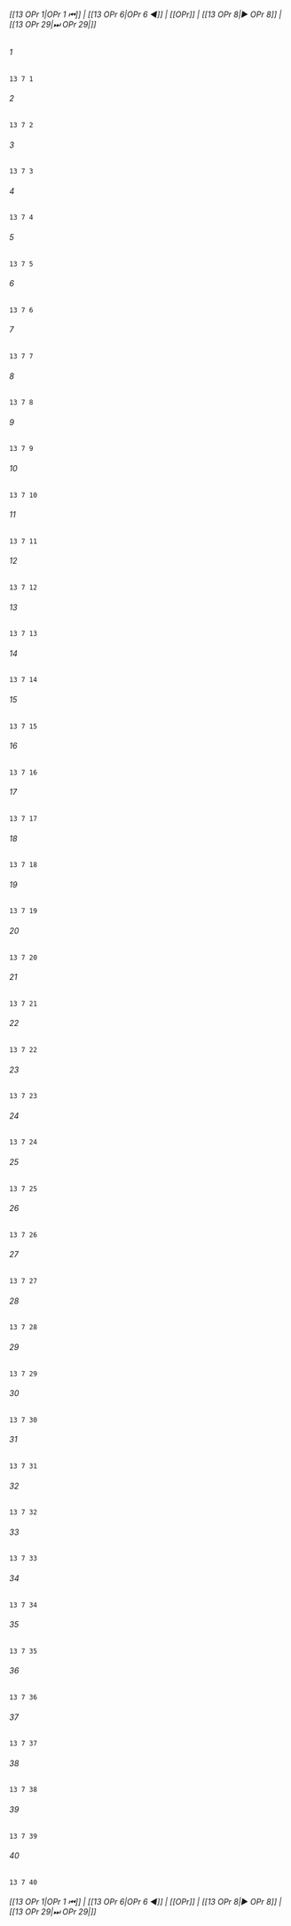 
###### [[13 OPr 1|OPr 1 ⏮]] | [[13 OPr 6|OPr 6 ◀]] | [[OPr]] | [[13 OPr 8|▶ OPr 8]] | [[13 OPr 29|⏭ OPr 29|]]

###### 1
``` verse
13 7 1 
```
###### 2
``` verse
13 7 2 
```
###### 3
``` verse
13 7 3 
```
###### 4
``` verse
13 7 4 
```
###### 5
``` verse
13 7 5 
```
###### 6
``` verse
13 7 6 
```
###### 7
``` verse
13 7 7 
```
###### 8
``` verse
13 7 8 
```
###### 9
``` verse
13 7 9 
```
###### 10
``` verse
13 7 10 
```
###### 11
``` verse
13 7 11 
```
###### 12
``` verse
13 7 12 
```
###### 13
``` verse
13 7 13 
```
###### 14
``` verse
13 7 14 
```
###### 15
``` verse
13 7 15 
```
###### 16
``` verse
13 7 16 
```
###### 17
``` verse
13 7 17 
```
###### 18
``` verse
13 7 18 
```
###### 19
``` verse
13 7 19 
```
###### 20
``` verse
13 7 20 
```
###### 21
``` verse
13 7 21 
```
###### 22
``` verse
13 7 22 
```
###### 23
``` verse
13 7 23 
```
###### 24
``` verse
13 7 24 
```
###### 25
``` verse
13 7 25 
```
###### 26
``` verse
13 7 26 
```
###### 27
``` verse
13 7 27 
```
###### 28
``` verse
13 7 28 
```
###### 29
``` verse
13 7 29 
```
###### 30
``` verse
13 7 30 
```
###### 31
``` verse
13 7 31 
```
###### 32
``` verse
13 7 32 
```
###### 33
``` verse
13 7 33 
```
###### 34
``` verse
13 7 34 
```
###### 35
``` verse
13 7 35 
```
###### 36
``` verse
13 7 36 
```
###### 37
``` verse
13 7 37 
```
###### 38
``` verse
13 7 38 
```
###### 39
``` verse
13 7 39 
```
###### 40
``` verse
13 7 40 
```

###### [[13 OPr 1|OPr 1 ⏮]] | [[13 OPr 6|OPr 6 ◀]] | [[OPr]] | [[13 OPr 8|▶ OPr 8]] | [[13 OPr 29|⏭ OPr 29|]]


